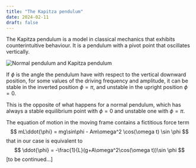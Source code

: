 ```yaml
---
title: "The Kapitza pendulum"
date: 2024-02-11
draft: false
---
```


The Kapitza pendulum is a model in classical mechanics that exhibits counterintuitive behaviour. It is a pendulum with a pivot point that oscillates vertically. 

![Normal pendulum and Kapitza pendulum](../../images/kapitza/kapitza.jpg)

If $\phi$ is the angle the pendulum have with respect to the vertical downward position, for some values of the driving frequency and amplitude, it can be stable in the inverted position $\phi = \pi$, and unstable in the upright position $\phi = 0$. 

This is the opposite of what happens for a normal pendulum, which has always a stable equilibrium point with $\phi=0$ and unstable one with $\phi=\pi$.


The equation of motion in the moving frame contains a fictitious force term
$$
mL\ddot{\phi} = mg\sin\phi - Am\omega^2 \cos(\omega t) \sin \phi
$$
that in our case is equivalent to 
$$
 \ddot{\phi} = -\frac{1}{L}(g+A\omega^2\cos(\omega t))\sin \phi
$$
[to be continued...]